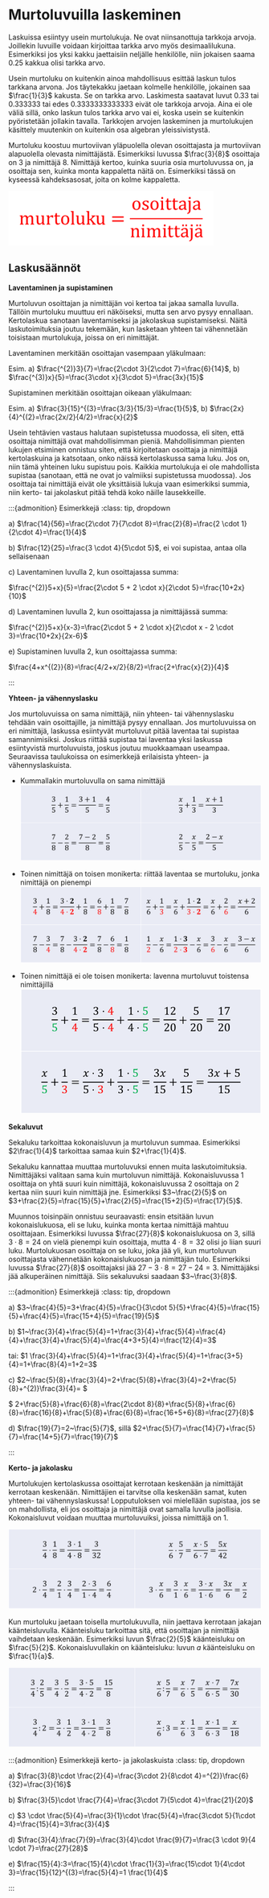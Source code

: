 # Murtoluvuilla laskeminen

Laskuissa esiintyy usein murtolukuja. Ne ovat niinsanottuja tarkkoja arvoja. Joillekin luvuille voidaan kirjoittaa tarkka arvo myös desimaalilukuna. Esimerkiksi jos yksi kakku jaettaisiin neljälle henkilölle, niin jokaisen saama $0.25$ kakkua olisi tarkka arvo.

Usein murtoluku on kuitenkin ainoa mahdollisuus esittää laskun tulos tarkkana arvona. Jos täytekakku jaetaan kolmelle henkilölle, jokainen saa $\frac{1}{3}$ kakusta. Se on tarkka arvo. Laskimesta saatavat luvut $0.33$ tai $0.333333$ tai edes $0.3333333333333$ eivät ole tarkkoja arvoja. Aina ei ole väliä sillä, onko laskun tulos tarkka arvo vai ei, koska usein se kuitenkin pyöristetään jollakin tavalla. Tarkkojen arvojen laskeminen ja murtolukujen käsittely muutenkin on kuitenkin osa algebran yleissivistystä.

Murtoluku koostuu murtoviivan yläpuolella olevan osoittajasta ja murtoviivan alapuolella olevasta nimittäjästä. Esimerkiksi luvussa $\frac{3}{8}$ osoittaja on 3 ja nimittäjä 8. Nimittäjä kertoo, kuinka suuria osia murtoluvussa on, ja osoittaja sen, kuinka monta kappaletta näitä on. Esimerkiksi tässä on kyseessä kahdeksasosat, joita on kolme kappaletta. 

![osoittaja/nimittäjä](osoittaja_nimittaja.png)

## Laskusäännöt

**Laventaminen ja supistaminen**

Murtoluvun osoittajan ja nimittäjän voi kertoa tai jakaa samalla luvulla. Tällöin murtoluku muuttuu eri näköiseksi, mutta sen arvo pysyy ennallaan. Kertolaskua sanotaan laventamiseksi ja jakolaskua supistamiseksi. Näitä laskutoimituksia joutuu tekemään, kun lasketaan yhteen tai vähennetään toisistaan murtolukuja, joissa on eri nimittäjät.

Laventaminen merkitään osoittajan vasempaan yläkulmaan: 

Esim. a) $\frac{^{2)}3}{7}=\frac{2\cdot 3}{2\cdot 7}=\frac{6}{14}$, b) $\frac{^{3)}x}{5}=\frac{3\cdot x}{3\cdot 5}=\frac{3x}{15}$

Supistaminen merkitään osoittajan oikeaan yläkulmaan: 

Esim. a) $\frac{3}{15}^{(3}=\frac{3/3}{15/3}=\frac{1}{5}$, b) $\frac{2x}{4}^{(2}=\frac{2x/2}{4/2}=\frac{x}{2}$

Usein tehtävien vastaus halutaan supistetussa muodossa, eli siten, että osoittaja nimittäjä ovat mahdollisimman pieniä. Mahdollisimman pienten lukujen etsiminen onnistuu siten, että kirjoitetaan osoittaja ja nimittäjä kertolaskuina ja katsotaan, onko näissä kertolaskussa sama luku. Jos on, niin tämä yhteinen luku supistuu pois. Kaikkia murtolukuja ei ole mahdollista supistaa (sanotaan, että ne ovat jo valmiiksi supistetussa muodossa). Jos osoittaja tai nimittäjä eivät ole yksittäisiä lukuja vaan esimerkiksi summia, niin kerto- tai jakolaskut pitää tehdä koko näille lausekkeille.

:::{admonition} Esimerkkejä
:class: tip, dropdown

a) $\frac{14}{56}=\frac{2\cdot 7}{7\cdot 8}=\frac{2}{8}=\frac{2 \cdot 1}{2\cdot 4}=\frac{1}{4}$

b) $\frac{12}{25}=\frac{3 \cdot 4}{5\cdot 5}$, ei voi supistaa, antaa olla sellaisenaan 

c) Laventaminen luvulla 2, kun osoittajassa summa:

$\frac{^{2)}5+x}{5}=\frac{2\cdot 5 + 2 \cdot x}{2\cdot 5}=\frac{10+2x}{10}$

d) Laventaminen luvulla 2, kun osoittajassa ja nimittäjässä summa:

$\frac{^{2)}5+x}{x-3}=\frac{2\cdot 5 + 2 \cdot x}{2\cdot x - 2 \cdot 3}=\frac{10+2x}{2x-6}$

e) Supistaminen luvulla 2, kun osoittajassa summa:

$\frac{4+x^{(2}}{8}=\frac{4/2+x/2}{8/2}=\frac{2+\frac{x}{2}}{4}$

:::

**Yhteen- ja vähennyslasku**

Jos murtoluvuissa on sama nimittäjä, niin yhteen- tai vähennyslasku tehdään vain osoittajille, ja nimittäjä pysyy ennallaan. Jos murtoluvuissa on eri nimittäjä, laskussa esiintyvät murtoluvut pitää laventaa tai supistaa samannimisiksi. Joskus riittää supistaa tai laventaa yksi laskussa esiintyvistä murtoluvuista, joskus joutuu muokkaamaan useampaa. Seuraavissa taulukoissa on esimerkkejä erilaisista yhteen- ja vähennyslaskuista.

- Kummallakin murtoluvulla on sama nimittäjä
![Murtoluvuilla sama nimittäjä](murtoluvut_yhteen_1.png)

- Toinen nimittäjä on toisen monikerta: riittää laventaa se murtoluku, jonka nimittäjä on pienempi
![Toinen nimittäjä on toisen monikerta](murtoluvut_yhteen_2.png)

- Toinen nimittäjä ei ole toisen monikerta: lavenna murtoluvut toistensa nimittäjillä
![Toinen nimittäjä ei ole toisen monikerta](murtoluvut_yhteen_3.png)

**Sekaluvut**

Sekaluku tarkoittaa kokonaisluvun ja murtoluvun summaa. Esimerkiksi $2\frac{1}{4}$ tarkoittaa samaa kuin $2+\frac{1}{4}$.

Sekaluku kannattaa muuttaa murtoluvuksi ennen muita laskutoimituksia. Nimittäjäksi valitaan sama kuin murtoluvun nimittäjä. Kokonaisluvussa 1 osoittaja on yhtä suuri kuin nimittäjä, kokonaisluvussa 2 osoittaja on 2 kertaa niin suuri kuin nimittäjä jne. Esimerkiksi $3~\frac{2}{5}$ on $3+\frac{2}{5}=\frac{15}{5}+\frac{2}{5}=\frac{15+2}{5}=\frac{17}{5}$.

Muunnos toisinpäin onnistuu seuraavasti: ensin etsitään luvun kokonaislukuosa, eli se luku, kuinka monta kertaa nimittäjä mahtuu osoittajaan. Esimerkiksi luvussa $\frac{27}{8}$ kokonaislukuosa on $3$, sillä $3\cdot 8 = 24$ on vielä pienempi kuin osoittaja, mutta $4\cdot 8 = 32$ olisi jo liian suuri luku. Murtolukuosan osoittaja on se luku, joka jää yli, kun murtoluvun osoittajasta vähennetään kokonaislukuosan ja nimittäjän tulo. Esimerkiksi luvussa $\frac{27}{8}$ osoittajaksi jää $27-3\cdot 8=27-24=3$. Nimittäjäksi jää alkuperäinen nimittäjä. Siis sekaluvuksi saadaan $3~\frac{3}{8}$.

:::{admonition} Esimerkkejä
:class: tip, dropdown

a) $3~\frac{4}{5}=3+\frac{4}{5}=\frac{}{3\cdot 5}{5}+\frac{4}{5}=\frac{15}{5}+\frac{4}{5}=\frac{15+4}{5}=\frac{19}{5}$

b) $1~\frac{3}{4}+\frac{5}{4}=1+\frac{3}{4}+\frac{5}{4}=\frac{4}{4}+\frac{3}{4}+\frac{5}{4}=\frac{4+3+5}{4}=\frac{12}{4}=3$

tai: $1 \frac{3}{4}+\frac{5}{4}=1+\frac{3}{4}+\frac{5}{4}=1+\frac{3+5}{4}=1+\frac{8}{4}=1+2=3$

c) $2~\frac{5}{8}+\frac{3}{4}=2+\frac{5}{8}+\frac{3}{4}=2+\frac{5}{8}+^{2)}\frac{3}{4}= $

$ 2+\frac{5}{8}+\frac{6}{8}=\frac{2\cdot 8}{8}+\frac{5}{8}+\frac{6}{8}=\frac{16}{8}+\frac{5}{8}+\frac{6}{8}=\frac{16+5+6}{8}=\frac{27}{8}$

d) $\frac{19}{7}=2~\frac{5}{7}$, sillä $2+\frac{5}{7}=\frac{14}{7}+\frac{5}{7}=\frac{14+5}{7}=\frac{19}{7}$

:::

**Kerto- ja jakolasku**

Murtolukujen kertolaskussa osoittajat kerrotaan keskenään ja nimittäjät kerrotaan keskenään. Nimittäjien ei tarvitse olla keskenään samat, kuten yhteen- tai vähennyslaskussa! Lopputuloksen voi mielellään supistaa, jos se on mahdollista, eli jos osoittaja ja nimittäjä ovat samalla luvulla jaollisia. Kokonaisluvut voidaan muuttaa murtoluvuiksi, joissa nimittäjä on 1.

![Murtolukujen kertolaskuja](murtoluvut_kerto.png)
    
Kun murtoluku jaetaan toisella murtolukuvulla, niin jaettava kerrotaan jakajan käänteisluvulla. Käänteisluku tarkoittaa sitä, että osoittajan ja nimittäjä vaihdetaan keskenään. Esimerkiksi luvun $\frac{2}{5}$ käänteisluku on $\frac{5}{2}$. Kokonaisluvullakin on käänteisluku: luvun $a$ käänteisluku on $\frac{1}{a}$.

![Murtolukujen jakolaskuja](murtoluvut_jako.png)

:::{admonition} Esimerkkejä kerto- ja jakolaskuista
:class: tip, dropdown

a) $\frac{3}{8}\cdot \frac{2}{4}=\frac{3\cdot 2}{8\cdot 4}=^{2)}\frac{6}{32}=\frac{3}{16}$

b) $\frac{3}{5}\cdot \frac{7}{4}=\frac{3\cdot 7}{5\cdot 4}=\frac{21}{20}$

c) $3 \cdot \frac{5}{4}=\frac{3}{1}\cdot \frac{5}{4}=\frac{3\cdot 5}{1\cdot 4}=\frac{15}{4}=3\frac{3}{4}$

d) $\frac{3}{4}:\frac{7}{9}=\frac{3}{4}\cdot \frac{9}{7}=\frac{3 \cdot 9}{4 \cdot 7}=\frac{27}{28}$

e) $\frac{15}{4}:3=\frac{15}{4}\cdot \frac{1}{3}=\frac{15\cdot 1}{4\cdot 3}=\frac{15}{12}^{(3}=\frac{5}{4}=1 \frac{1}{4}$

:::
